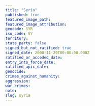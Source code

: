 ```yaml
---
title: "Syria"
published: true
featured_image_path:
featured_image_attribution:
geocode: SYR
iso_code: SY
territory:
state_party: false
signed_but_not_ratified: true
signed_date: 2000-11-29T00:00:00.000Z
ratified_or_acceded_date:
entry_into_force_date:
ratified_apic_date:
genocide:
crimes_against_humanity:
aggression:
war_crimes:
note:
slug: syria
---
```

